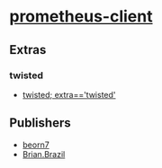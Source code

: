 # [prometheus-client](https://pypi.org/project/prometheus-client)


## Extras

### twisted
- [twisted; extra=='twisted'](packages/t/twisted.md)


## Publishers
- [beorn7](https://pypi.org/user/beorn7)
- [Brian.Brazil](https://pypi.org/user/Brian.Brazil)

